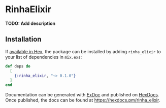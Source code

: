 # RinhaElixir

**TODO: Add description**

## Installation

If [available in Hex](https://hex.pm/docs/publish), the package can be installed
by adding `rinha_elixir` to your list of dependencies in `mix.exs`:

```elixir
def deps do
  [
    {:rinha_elixir, "~> 0.1.0"}
  ]
end
```

Documentation can be generated with [ExDoc](https://github.com/elixir-lang/ex_doc)
and published on [HexDocs](https://hexdocs.pm). Once published, the docs can
be found at <https://hexdocs.pm/rinha_elixir>.

